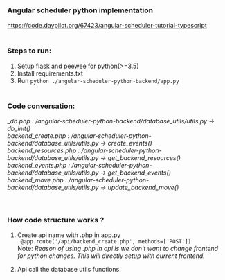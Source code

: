 ### Angular scheduler python implementation <br>
https://code.daypilot.org/67423/angular-scheduler-tutorial-typescript
<br><br>
### **Steps to run:**
1. Setup flask and peewee for python(>=3.5)
2. Install requirements.txt
3. Run
`python ./angular-scheduler-python-backend/app.py`
<br><br>
### **Code conversation:**

__db.php : /angular-scheduler-python-backend/database_utils/utils.py -> db_init()<br>
backend_create.php : /angular-scheduler-python-backend/database_utils/utils.py -> create_events()<br>
backend_resources.php : /angular-scheduler-python-backend/database_utils/utils.py -> get_backend_resources()<br>
backend_events.php : /angular-scheduler-python-backend/database_utils/utils.py -> get_backend_events()<br>
backend_move.php : /angular-scheduler-python-backend/database_utils/utils.py -> update_backend_move()<br>_
<br><br>
### **How code structure works ?**
1. Create api name with .php in app.py<br>`
@app.route('/api/backend_create.php', methods=['POST'])`<br>
   Note: _Reason of using .php in api is we don't want to change frontend for python changes. This will directly setup with current frontend._
   
2. Api call the database utils functions.